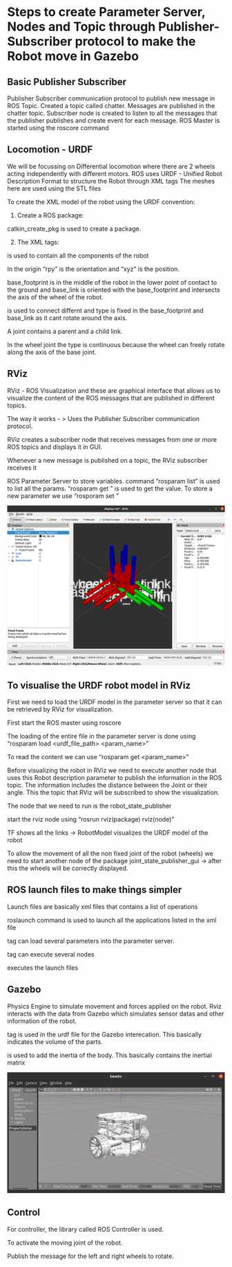 # Steps to create Parameter Server, Nodes and Topic through Publisher-Subscriber protocol to make the Robot move in Gazebo


## Basic Publisher Subscriber

Publisher Subscriber communication protocol to publish new message in ROS Topic.
Created a topic called chatter. Messages are published in the chatter topic.
Subscriber node is created to listen to all the messages that the publisher publishes and create event for each message.
ROS Master is started using the roscore command

## Locomotion - URDF

We will be focussing on Differential locomotion where there are 2 wheels acting independently with different motors.
ROS uses URDF - Unified Robot Description Format to structure the Robot through XML tags
The meshes here are used using the STL files

To create the XML model of the robot using the URDF convention:

1) Create a ROS package:

catkin_create_pkg is used to create a package.

2) The XML tags:

<robot> is used to contain all the components of the robot

In the origin “rpy” is the orientation and “xyz” is the position.

base_footprint is in the middle of the robot in the lower point of contact to the ground and base_link is oriented with the base_footprint and intersects the axis of the wheel of the robot.

<joint> is used to connect differnt <link> and type is fixed in the base_footprint and base_link as it cant rotate around the axis.

A joint contains a parent and a child link.

In the wheel joint the type is continuous because the wheel can freely rotate along the axis of the base joint.

## RViz

RViz - ROS Visualization and these are graphical interface that allows us to visualize the content of the ROS messages that are published in different topics.

The way it works - > Uses the Publisher Subscriber communication protocol.

RViz creates a subscriber node that receives messages from one or more ROS topics and displays it in GUI.

Whenever a new message is published on a topic, the RViz subscriber receives it

ROS Parameter Server to store variables. command “rosparam list” is used to list all the params. “rosparam get <name>” is used to get the value. To store a new parameter we use “rosporam set <name> <value>”

![Answer box frame length](/img/rviz.png)



## To visualise the URDF robot model in RViz

First we need to load the URDF model in the parameter server so that it can be retrieved by RViz for visualization.

First start the ROS master using roscore

The loading of the entire file in the parameter server  is done using “rosparam load <urdf_file_path> <param_name>”

To read the content we can use “rosparam get <param_name>”

Before visualizing the robot in RViz we need to execute another node that uses this Robot description parameter to publish the information in the ROS topic. The information includes the distance between the Joint or their angle. This the topic that RViz will be subscribed to show the visualization.

The node that we need to run is the robot_state_publisher

start the rviz node using “rosrun rviz(package) rviz(node)”

TF shows all the links → RobotModel visualizes the URDF model of the robot

To allow the movement of all the non fixed joint of the robot (wheels) we need to start another node of the package joint_state_publisher_gui → after this the wheels will be correctly displayed.

## ROS launch files to make things simpler

Launch files are basically xml files that contains a list of operations

roslaunch command is used to launch all the applications listed in the xml file

<param> tag can load several parameters into the parameter server.

<node> tag can execute several nodes

<include> executes the launch files

## Gazebo

Physics Engine to simulate movement and forces applied on the robot. Rviz interacts with the data from Gazebo which simulates sensor datas and other information of the robot.

<collision> tag is used in the urdf file for the Gazebo interecation. This basically indicates the volume of the parts.

<inertial> is used to add the inertia of the body. This basically contains the inertial matrix

![Answer box frame length](/img/Gazebo_first.png)



## Control

For controller, the library called ROS Controller is used.

To activate the moving joint of the robot.

Publish the message for the left and right wheels to rotate.
